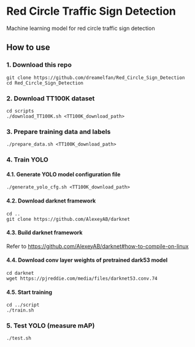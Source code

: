 # Red Circle Traffic Sign Detection
Machine learning model for red circle traffic sign detection

## How to use
### 1. Download this repo
```
git clone https://github.com/dreamelfan/Red_Circle_Sign_Detection
cd Red_Circle_Sign_Detection
```

### 2. Download TT100K dataset
```
cd scripts
./download_TT100K.sh <TT100K_download_path>
```

### 3. Prepare training data and labels
```
./prepare_data.sh <TT100K_download_path>
```

### 4. Train YOLO
#### 4.1. Generate YOLO model configuration file
```
./generate_yolo_cfg.sh <TT100K_download_path>
```

#### 4.2. Download darknet framework
```
cd ..
git clone https://github.com/AlexeyAB/darknet
```

#### 4.3. Build darknet framework
Refer to https://github.com/AlexeyAB/darknet#how-to-compile-on-linux

#### 4.4. Download conv layer weights of pretrained dark53 model
```
cd darknet
wget https://pjreddie.com/media/files/darknet53.conv.74
```

#### 4.5. Start training
```
cd ../script
./train.sh
```

### 5. Test YOLO (measure mAP)
```
./test.sh
```
